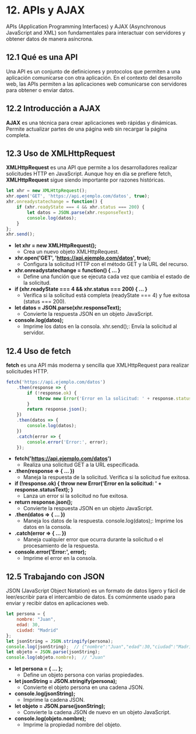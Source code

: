 # 12. APIs y AJAX
APIs (Application Programming Interfaces) y AJAX (Asynchronous JavaScript and XML) son fundamentales para interactuar con servidores y obtener datos de manera asíncrona.

## 12.1 Qué es una API
Una API es un conjunto de definiciones y protocolos que permiten a una aplicación comunicarse con otra aplicación. En el contexto del desarrollo web, las APIs permiten a las aplicaciones web comunicarse con servidores para obtener o enviar datos.

## 12.2 Introducción a AJAX
**AJAX** es una técnica para crear aplicaciones web rápidas y dinámicas. Permite actualizar partes de una página web sin recargar la página completa.

## 12.3 Uso de XMLHttpRequest
**XMLHttpRequest** es una API que permite a los desarrolladores realizar solicitudes HTTP en JavaScript. Aunque hoy en día se prefiere fetch, **XMLHttpRequest** sigue siendo importante por razones históricas.
```js
let xhr = new XMLHttpRequest();
xhr.open('GET', 'https://api.ejemplo.com/datos', true);
xhr.onreadystatechange = function() {
    if (xhr.readyState === 4 && xhr.status === 200) {
        let datos = JSON.parse(xhr.responseText);
        console.log(datos);
    }
};
xhr.send();
```
- **let xhr = new XMLHttpRequest();**
    - Crea un nuevo objeto XMLHttpRequest.
- **xhr.open('GET', 'https://api.ejemplo.com/datos', true);**
    - Configura la solicitud HTTP con el método GET y la URL del recurso.
- **xhr.onreadystatechange = function() { ... }**
    - Define una función que se ejecuta cada vez que cambia el estado de la solicitud.
- **if (xhr.readyState === 4 && xhr.status === 200) { ... }**
    - Verifica si la solicitud está completa (readyState === 4) y fue exitosa (status === 200).
- **let datos = JSON.parse(xhr.responseText);**
    - Convierte la respuesta JSON en un objeto JavaScript.
- **console.log(datos);**
    - Imprime los datos en la consola.
xhr.send();: Envía la solicitud al servidor.

## 12.4 Uso de fetch
**fetch** es una API más moderna y sencilla que XMLHttpRequest para realizar solicitudes HTTP.

```js
fetch('https://api.ejemplo.com/datos')
    .then(response => {
        if (!response.ok) {
            throw new Error('Error en la solicitud: ' + response.statusText);
        }
        return response.json();
    })
    .then(datos => {
        console.log(datos);
    })
    .catch(error => {
        console.error('Error:', error);
    });
```
- **fetch('https://api.ejemplo.com/datos')**
    - Realiza una solicitud GET a la URL especificada.
- **.then(response => { ... })**
    - Maneja la respuesta de la solicitud. Verifica si la solicitud fue exitosa.
- **if (!response.ok) { throw new Error('Error en la solicitud: ' +  response.statusText); }**
    - Lanza un error si la solicitud no fue exitosa.
- **return response.json();**
    - Convierte la respuesta JSON en un objeto JavaScript.
- **.then(datos => { ... })**
    - Maneja los datos de la respuesta.
console.log(datos);: Imprime los datos en la consola.
- **.catch(error => { ... })**
    - Maneja cualquier error que ocurra durante la solicitud o el procesamiento de la respuesta.
- **console.error('Error:', error);**
    - Imprime el error en la consola.
  
## 12.5 Trabajando con JSON
JSON (JavaScript Object Notation) es un formato de datos ligero y fácil de leer/escribir para el intercambio de datos. Es comúnmente usado para enviar y recibir datos en aplicaciones web.
```js
let persona = {
    nombre: "Juan",
    edad: 30,
    ciudad: "Madrid"
};
let jsonString = JSON.stringify(persona);
console.log(jsonString);  // {"nombre":"Juan","edad":30,"ciudad":"Madrid"}
let objeto = JSON.parse(jsonString);
console.log(objeto.nombre);  // "Juan"
```
- **let persona = { ... };**
    - Define un objeto persona con varias propiedades.
- **let jsonString = JSON.stringify(persona);**
    - Convierte el objeto persona en una cadena JSON.
- **console.log(jsonString);**
    - Imprime la cadena JSON.
- **let objeto = JSON.parse(jsonString);**
    - Convierte la cadena JSON de nuevo en un objeto JavaScript.
- **console.log(objeto.nombre);**
    - Imprime la propiedad nombre del objeto.


```js

```

```js

```

```js

```
